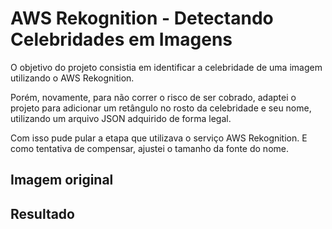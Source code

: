 # AWS Rekognition - Detectando Celebridades em Imagens

O objetivo do projeto consistia em identificar a celebridade de uma imagem utilizando o AWS Rekognition.

Porém, novamente, para não correr o risco de ser cobrado, adaptei o projeto para adicionar um retângulo no rosto da celebridade e seu nome, utilizando um arquivo JSON adquirido de forma legal.

Com isso pude pular a etapa que utilizava o serviço AWS Rekognition. E como tentativa de compensar, ajustei o tamanho da fonte do nome.

## Imagem original

## Resultado
